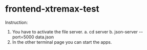 # frontend-xtremax-test
Instruction: 
1. You have to activate the file server.
  a. cd server
  b. json-server --port=5000 data.json
2. In the other terminal page you can start the apps.
